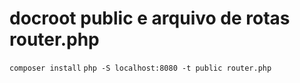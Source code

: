 # docroot public e arquivo de rotas router.php

`composer install`
`php -S localhost:8080 -t public router.php`
